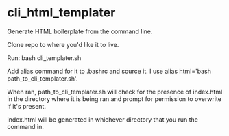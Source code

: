cli_html_templater
==================

Generate HTML boilerplate from the command line.

Clone repo to where you'd like it to live.

Run: bash cli_templater.sh

Add alias command for it to .bashrc and source it.
I use alias html='bash path_to_cli_templater.sh'.

When ran, path_to_cli_templater.sh will check for the presence of index.html in the directory where it is being ran and prompt for permission to overwrite if it's present. 

index.html will be generated in whichever directory that you run the command in.
